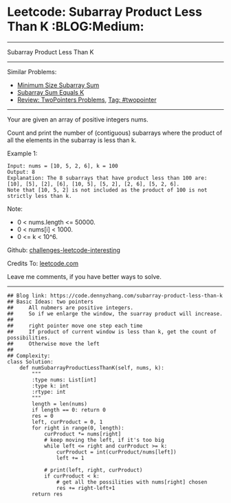 # Leetcode: Subarray Product Less Than K     :BLOG:Medium:


---

Subarray Product Less Than K  

---

Similar Problems:  
-   [Minimum Size Subarray Sum](https://code.dennyzhang.com/minimum-size-subarray-sum)
-   [Subarray Sum Equals K](https://code.dennyzhang.com/subarray-sum-equals-k)
-   [Review: TwoPointers Problems](https://code.dennyzhang.com/review-twopointer), [Tag: #twopointer](https://code.dennyzhang.com/tag/twopointer)

---

Your are given an array of positive integers nums.  

Count and print the number of (contiguous) subarrays where the product of all the elements in the subarray is less than k.  

Example 1:  

    Input: nums = [10, 5, 2, 6], k = 100
    Output: 8
    Explanation: The 8 subarrays that have product less than 100 are: [10], [5], [2], [6], [10, 5], [5, 2], [2, 6], [5, 2, 6].
    Note that [10, 5, 2] is not included as the product of 100 is not strictly less than k.

Note:  

-   0 < nums.length <= 50000.
-   0 < nums[i] < 1000.
-   0 <= k < 10^6.

Github: [challenges-leetcode-interesting](https://github.com/DennyZhang/challenges-leetcode-interesting/tree/master/subarray-product-less-than-k)  

Credits To: [leetcode.com](https://leetcode.com/problems/subarray-product-less-than-k/description/)  

Leave me comments, if you have better ways to solve.  

---

    ## Blog link: https://code.dennyzhang.com/subarray-product-less-than-k
    ## Basic Ideas: two pointers
    ##     All nubmers are positive integers. 
    ##     So if we enlarge the window, the suarray product will increase.
    ##
    ##     right pointer move one step each time
    ##     If product of current window is less than k, get the count of possibilities.
    ##     Otherwise move the left
    ##
    ## Complexity:
    class Solution:
        def numSubarrayProductLessThanK(self, nums, k):
            """
            :type nums: List[int]
            :type k: int
            :rtype: int
            """
            length = len(nums)
            if length == 0: return 0
            res = 0
            left, curProduct = 0, 1
            for right in range(0, length):
                curProduct *= nums[right]
                # keep moving the left, if it's too big
                while left <= right and curProduct >= k:
                    curProduct = int(curProduct/nums[left])
                    left += 1 
    
                # print(left, right, curProduct)
                if curProduct < k:
                    # get all the possilities with nums[right] chosen
                    res += right-left+1
            return res